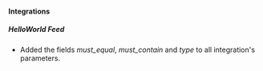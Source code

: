 
#### Integrations
##### HelloWorld Feed
- Added the fields *must_equal*, *must_contain* and *type* to all integration's parameters.